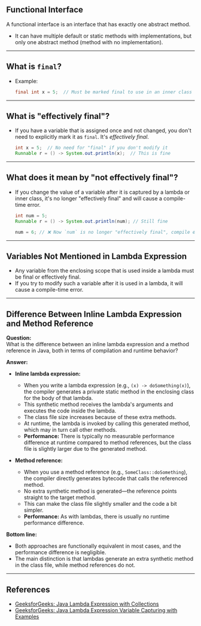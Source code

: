## Functional Interface

A functional interface is an interface that has exactly one abstract method.  
- It can have multiple default or static methods with implementations, but only one abstract method (method with no implementation).

---

## What is `final`?

- Example:  
  ```java
  final int x = 5;  // Must be marked final to use in an inner class or lambda (prior to Java 8)
  ```

---

## What is "effectively final"?

- If you have a variable that is assigned once and not changed, you don't need to explicitly mark it as `final`. It's *effectively final*.
  ```java
  int x = 5;  // No need for "final" if you don't modify it
  Runnable r = () -> System.out.println(x);  // This is fine
  ```

---

## What does it mean by "not effectively final"?

- If you change the value of a variable after it is captured by a lambda or inner class, it's no longer "effectively final" and will cause a compile-time error.
  ```java
  int num = 5;
  Runnable r = () -> System.out.println(num); // Still fine

  num = 6; // ❌ Now `num` is no longer "effectively final", compile error if used in lambda
  ```

---

## Variables Not Mentioned in Lambda Expression

- Any variable from the enclosing scope that is used inside a lambda must be final or effectively final.
- If you try to modify such a variable after it is used in a lambda, it will cause a compile-time error.

---

## Difference Between Inline Lambda Expression and Method Reference

**Question:**  
What is the difference between an inline lambda expression and a method reference in Java, both in terms of compilation and runtime behavior?

**Answer:**  
- **Inline lambda expression:**  
  - When you write a lambda expression (e.g., `(x) -> doSomething(x)`), the compiler generates a private static method in the enclosing class for the body of that lambda.
  - This synthetic method receives the lambda's arguments and executes the code inside the lambda.
  - The class file size increases because of these extra methods.
  - At runtime, the lambda is invoked by calling this generated method, which may in turn call other methods.
  - **Performance:** There is typically no measurable performance difference at runtime compared to method references, but the class file is slightly larger due to the generated method.

- **Method reference:**  
  - When you use a method reference (e.g., `SomeClass::doSomething`), the compiler directly generates bytecode that calls the referenced method.
  - No extra synthetic method is generated—the reference points straight to the target method.
  - This can make the class file slightly smaller and the code a bit simpler.
  - **Performance:** As with lambdas, there is usually no runtime performance difference.

**Bottom line:**  
- Both approaches are functionally equivalent in most cases, and the performance difference is negligible.
- The main distinction is that lambdas generate an extra synthetic method in the class file, while method references do not.

---

## References

- [GeeksforGeeks: Java Lambda Expression with Collections](https://www.geeksforgeeks.org/java/java-lambda-expression-with-collections/)
- [GeeksforGeeks: Java Lambda Expression Variable Capturing with Examples](https://www.geeksforgeeks.org/java/java-lambda-expression-variable-capturing-with-examples/)
